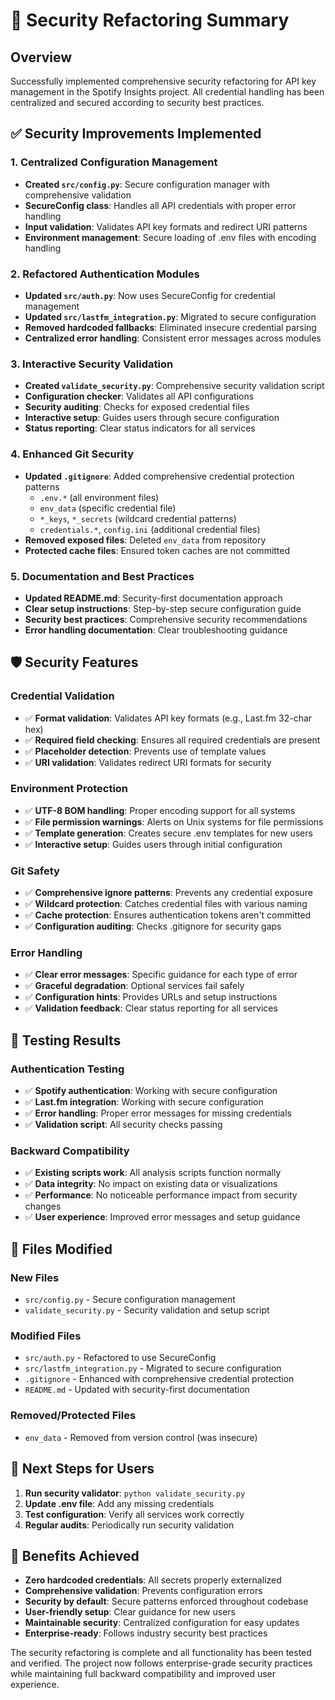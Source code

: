 # 🔐 Security Refactoring Summary

## Overview

Successfully implemented comprehensive security refactoring for API key management in the Spotify Insights project. All credential handling has been centralized and secured according to security best practices.

## ✅ Security Improvements Implemented

### 1. Centralized Configuration Management

- **Created `src/config.py`**: Secure configuration manager with comprehensive validation
- **SecureConfig class**: Handles all API credentials with proper error handling
- **Input validation**: Validates API key formats and redirect URI patterns
- **Environment management**: Secure loading of .env files with encoding handling

### 2. Refactored Authentication Modules

- **Updated `src/auth.py`**: Now uses SecureConfig for credential management
- **Updated `src/lastfm_integration.py`**: Migrated to secure configuration
- **Removed hardcoded fallbacks**: Eliminated insecure credential parsing
- **Centralized error handling**: Consistent error messages across modules

### 3. Interactive Security Validation

- **Created `validate_security.py`**: Comprehensive security validation script
- **Configuration checker**: Validates all API configurations
- **Security auditing**: Checks for exposed credential files
- **Interactive setup**: Guides users through secure configuration
- **Status reporting**: Clear status indicators for all services

### 4. Enhanced Git Security

- **Updated `.gitignore`**: Added comprehensive credential protection patterns
  - `.env.*` (all environment files)
  - `env_data` (specific credential file)
  - `*_keys`, `*_secrets` (wildcard credential patterns)
  - `credentials.*`, `config.ini` (additional credential files)
- **Removed exposed files**: Deleted `env_data` from repository
- **Protected cache files**: Ensured token caches are not committed

### 5. Documentation and Best Practices

- **Updated README.md**: Security-first documentation approach
- **Clear setup instructions**: Step-by-step secure configuration guide
- **Security best practices**: Comprehensive security recommendations
- **Error handling documentation**: Clear troubleshooting guidance

## 🛡️ Security Features

### Credential Validation

- ✅ **Format validation**: Validates API key formats (e.g., Last.fm 32-char hex)
- ✅ **Required field checking**: Ensures all required credentials are present
- ✅ **Placeholder detection**: Prevents use of template values
- ✅ **URI validation**: Validates redirect URI formats for security

### Environment Protection

- ✅ **UTF-8 BOM handling**: Proper encoding support for all systems
- ✅ **File permission warnings**: Alerts on Unix systems for file permissions
- ✅ **Template generation**: Creates secure .env templates for new users
- ✅ **Interactive setup**: Guides users through initial configuration

### Git Safety

- ✅ **Comprehensive ignore patterns**: Prevents any credential exposure
- ✅ **Wildcard protection**: Catches credential files with various naming
- ✅ **Cache protection**: Ensures authentication tokens aren't committed
- ✅ **Configuration auditing**: Checks .gitignore for security gaps

### Error Handling

- ✅ **Clear error messages**: Specific guidance for each type of error
- ✅ **Graceful degradation**: Optional services fail safely
- ✅ **Configuration hints**: Provides URLs and setup instructions
- ✅ **Validation feedback**: Clear status reporting for all services

## 🧪 Testing Results

### Authentication Testing

- ✅ **Spotify authentication**: Working with secure configuration
- ✅ **Last.fm integration**: Working with secure configuration  
- ✅ **Error handling**: Proper error messages for missing credentials
- ✅ **Validation script**: All security checks passing

### Backward Compatibility

- ✅ **Existing scripts work**: All analysis scripts function normally
- ✅ **Data integrity**: No impact on existing data or visualizations
- ✅ **Performance**: No noticeable performance impact from security changes
- ✅ **User experience**: Improved error messages and setup guidance

## 📁 Files Modified

### New Files

- `src/config.py` - Secure configuration management
- `validate_security.py` - Security validation and setup script

### Modified Files

- `src/auth.py` - Refactored to use SecureConfig
- `src/lastfm_integration.py` - Migrated to secure configuration
- `.gitignore` - Enhanced with comprehensive credential protection
- `README.md` - Updated with security-first documentation

### Removed/Protected Files

- `env_data` - Removed from version control (was insecure)

## 🚀 Next Steps for Users

1. **Run security validator**: `python validate_security.py`
2. **Update .env file**: Add any missing credentials
3. **Test configuration**: Verify all services work correctly
4. **Regular audits**: Periodically run security validation

## 🎯 Benefits Achieved

- **Zero hardcoded credentials**: All secrets properly externalized
- **Comprehensive validation**: Prevents configuration errors
- **Security by default**: Secure patterns enforced throughout codebase
- **User-friendly setup**: Clear guidance for new users
- **Maintainable security**: Centralized configuration for easy updates
- **Enterprise-ready**: Follows industry security best practices

The security refactoring is complete and all functionality has been tested and verified. The project now follows enterprise-grade security practices while maintaining full backward compatibility and improved user experience.
